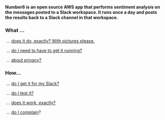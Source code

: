 #### Number6 is an open source AWS app that performs sentiment analysis on the messages posted to a Slack workspace. It runs once a day and posts the results back to a Slack channel in that workspace. 

### What ...

​	... [does it do, exactly? With pictures please.](./what_does_it_do.md)

​	... [do I need to have to get it running?](./what_do_i_need.md)

​	... [about privacy?](./what_about_privacy.md)

### How...

​	... [do I get it for my Slack?](how_do_i_get_it.md)

​	... [do I test it?](./how_do_i_test_it.md)

​	... [does it work, exactly?](./how_does_it_work.md)

​	... [do I complain](how_do_i_complain.md)?


